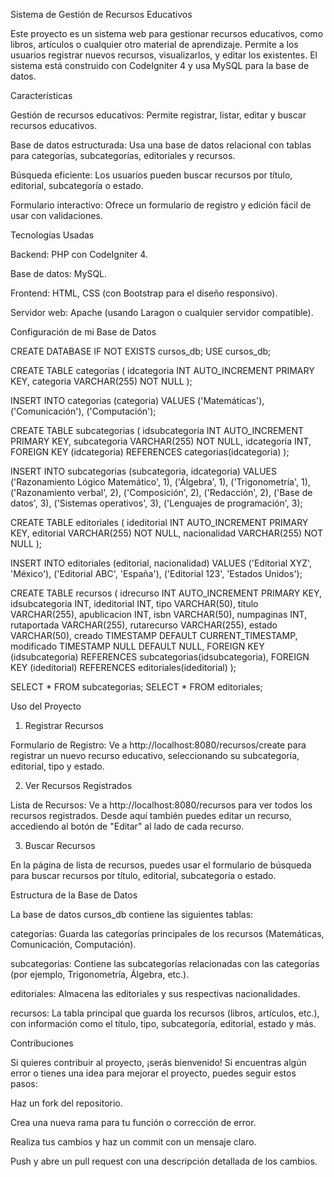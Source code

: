 Sistema de Gestión de Recursos Educativos

Este proyecto es un sistema web para gestionar recursos educativos, como libros, artículos o cualquier otro material de aprendizaje. Permite a los usuarios registrar nuevos recursos, visualizarlos, y editar los existentes. El sistema está construido con CodeIgniter 4 y usa MySQL para la base de datos.

Características

Gestión de recursos educativos: Permite registrar, listar, editar y buscar recursos educativos.

Base de datos estructurada: Usa una base de datos relacional con tablas para categorías, subcategorías, editoriales y recursos.

Búsqueda eficiente: Los usuarios pueden buscar recursos por título, editorial, subcategoría o estado.

Formulario interactivo: Ofrece un formulario de registro y edición fácil de usar con validaciones.

Tecnologías Usadas

Backend: PHP con CodeIgniter 4.

Base de datos: MySQL.

Frontend: HTML, CSS (con Bootstrap para el diseño responsivo).

Servidor web: Apache (usando Laragon o cualquier servidor compatible).

Configuración de mi Base de Datos

CREATE DATABASE IF NOT EXISTS cursos_db;
USE cursos_db;

CREATE TABLE categorias (
    idcategoria INT AUTO_INCREMENT PRIMARY KEY,
    categoria VARCHAR(255) NOT NULL
);

INSERT INTO categorias (categoria) VALUES 
('Matemáticas'), 
('Comunicación'), 
('Computación');

CREATE TABLE subcategorias (
    idsubcategoria INT AUTO_INCREMENT PRIMARY KEY,
    subcategoria VARCHAR(255) NOT NULL,
    idcategoria INT,
    FOREIGN KEY (idcategoria) REFERENCES categorias(idcategoria)
);

INSERT INTO subcategorias (subcategoria, idcategoria) VALUES
('Razonamiento Lógico Matemático', 1),
('Álgebra', 1),
('Trigonometría', 1),
('Razonamiento verbal', 2),
('Composición', 2),
('Redacción', 2),
('Base de datos', 3),
('Sistemas operativos', 3),
('Lenguajes de programación', 3);

CREATE TABLE editoriales (
    ideditorial INT AUTO_INCREMENT PRIMARY KEY,
    editorial VARCHAR(255) NOT NULL,
    nacionalidad VARCHAR(255) NOT NULL
);

INSERT INTO editoriales (editorial, nacionalidad) VALUES
('Editorial XYZ', 'México'),
('Editorial ABC', 'España'),
('Editorial 123', 'Estados Unidos');

CREATE TABLE recursos (
    idrecurso INT AUTO_INCREMENT PRIMARY KEY,
    idsubcategoria INT,
    ideditorial INT,
    tipo VARCHAR(50),
    titulo VARCHAR(255),
    apublicacion INT,
    isbn VARCHAR(50),
    numpaginas INT,
    rutaportada VARCHAR(255),
    rutarecurso VARCHAR(255),
    estado VARCHAR(50),
    creado TIMESTAMP DEFAULT CURRENT_TIMESTAMP,
    modificado TIMESTAMP NULL DEFAULT NULL,
    FOREIGN KEY (idsubcategoria) REFERENCES subcategorias(idsubcategoria),
    FOREIGN KEY (ideditorial) REFERENCES editoriales(ideditorial)
);

SELECT * FROM subcategorias;
SELECT * FROM editoriales;

Uso del Proyecto
1. Registrar Recursos

Formulario de Registro: Ve a http://localhost:8080/recursos/create para registrar un nuevo recurso educativo, seleccionando su subcategoría, editorial, tipo y estado.

2. Ver Recursos Registrados

Lista de Recursos: Ve a http://localhost:8080/recursos para ver todos los recursos registrados. Desde aquí también puedes editar un recurso, accediendo al botón de "Editar" al lado de cada recurso.

3. Buscar Recursos

En la página de lista de recursos, puedes usar el formulario de búsqueda para buscar recursos por título, editorial, subcategoría o estado.

Estructura de la Base de Datos

La base de datos cursos_db contiene las siguientes tablas:

categorias: Guarda las categorías principales de los recursos (Matemáticas, Comunicación, Computación).

subcategorias: Contiene las subcategorías relacionadas con las categorías (por ejemplo, Trigonometría, Álgebra, etc.).

editoriales: Almacena las editoriales y sus respectivas nacionalidades.

recursos: La tabla principal que guarda los recursos (libros, artículos, etc.), con información como el título, tipo, subcategoría, editorial, estado y más.

Contribuciones

Si quieres contribuir al proyecto, ¡serás bienvenido! Si encuentras algún error o tienes una idea para mejorar el proyecto, puedes seguir estos pasos:

Haz un fork del repositorio.

Crea una nueva rama para tu función o corrección de error.

Realiza tus cambios y haz un commit con un mensaje claro.

Push y abre un pull request con una descripción detallada de los cambios.